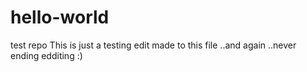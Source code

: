 # hello-world
test repo
This is just a testing edit made to this file
..and again
..never ending edditing :)
